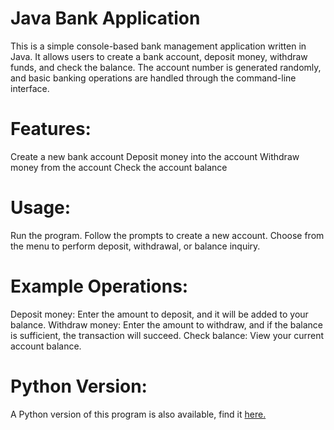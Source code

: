 # Java Bank Application
This is a simple console-based bank management application written in Java. It allows users to create a bank account, deposit money, withdraw funds, and check the balance. The account number is generated randomly, and basic banking operations are handled through the command-line interface.

# Features:
Create a new bank account
Deposit money into the account
Withdraw money from the account
Check the account balance
# Usage:
Run the program.
Follow the prompts to create a new account.
Choose from the menu to perform deposit, withdrawal, or balance inquiry.
# Example Operations:
Deposit money: Enter the amount to deposit, and it will be added to your balance.
Withdraw money: Enter the amount to withdraw, and if the balance is sufficient, the transaction will succeed.
Check balance: View your current account balance.
# Python Version:
A Python version of this program is also available,  find it <a href="https:www.github.com/fred-maina/bank"> here. <a/>